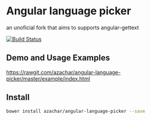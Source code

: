 # Angular language picker 
an unoficial fork that aims to supports angular-gettext

[![Build Status](https://travis-ci.org/azachar/angular-language-picker.svg)](https://travis-ci.org/azachar/angular-language-picker)

## Demo and Usage Examples

https://rawgit.com/azachar/angular-language-picker/master/example/index.html

## Install

```bash
bower install azachar/angular-language-picker --save
```
